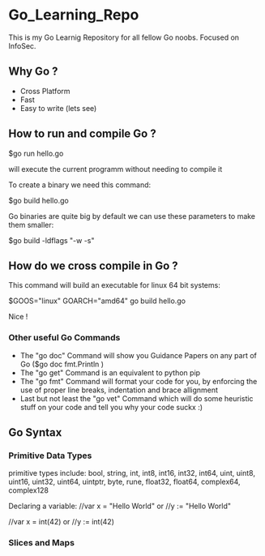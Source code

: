 # Go_Learning_Repo
This is my Go Learnig Repository for all fellow Go noobs. Focused on InfoSec.

## Why Go ?
- Cross Platform
- Fast 
- Easy to write (lets see)

## How to run and compile Go ?

$go run hello.go 

will execute the current programm without needing to compile it

To create a binary we need this command:

$go build hello.go

Go binaries are quite big by default we can use these parameters to make them smaller:

$go build -ldflags "-w -s"

## How do we cross compile in Go ?

This command will build an executable for linux 64 bit systems:

$GOOS="linux" GOARCH="amd64" go build hello.go

Nice !

### Other useful Go Commands

- The "go doc" Command will show you Guidance Papers on any part of Go ($go doc fmt.Println )
- The "go get" Command is an equivalent to python pip 
- The "go fmt" Command will format your code for you, by enforcing the use of proper line breaks, indentation and brace allignment 
- Last but not least the "go vet" Command which will do some heuristic stuff on your code and tell you why your code suckx :)

## Go Syntax

### Primitive Data Types

primitive types include: bool, string, int, int8, int16, int32, int64, uint, uint8, uint16, uint32, uint64, uintptr, byte, rune, float32, float64, complex64, complex128

Declaring a variable:
//var x = "Hello World"
or
//y := "Hello World"

//var x = int(42)
or 
//y := int(42)

### Slices and Maps

